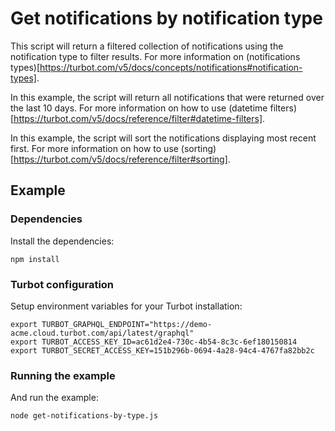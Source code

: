 # Get notifications by notification type

This script will return a filtered collection of notifications using the notification type to filter results.
For more information on (notifications types)[https://turbot.com/v5/docs/concepts/notifications#notification-types].

In this example, the script will return all notifications that were returned over the last 10 days.
For more information on how to use (datetime filters)[https://turbot.com/v5/docs/reference/filter#datetime-filters].

In this example, the script will sort the notifications displaying most recent first.
For more information on how to use (sorting)[https://turbot.com/v5/docs/reference/filter#sorting].

## Example

### Dependencies

Install the dependencies:

```shell
npm install
```

### Turbot configuration

Setup environment variables for your Turbot installation:

```shell
export TURBOT_GRAPHQL_ENDPOINT="https://demo-acme.cloud.turbot.com/api/latest/graphql"
export TURBOT_ACCESS_KEY_ID=ac61d2e4-730c-4b54-8c3c-6ef180150814
export TURBOT_SECRET_ACCESS_KEY=151b296b-0694-4a28-94c4-4767fa82bb2c
```

### Running the example

And run the example:

```shell
node get-notifications-by-type.js
```
